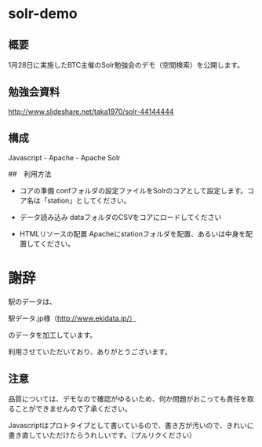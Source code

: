 # solr-demo

## 概要
1月28日に実施したBTC主催のSolr勉強会のデモ（空間検索）を公開します。

## 勉強会資料
http://www.slideshare.net/taka1970/solr-44144444

## 構成

Javascript - Apache - Apache Solr

##　利用方法
* コアの準備
confフォルダの設定ファイルをSolrのコアとして設定します。コア名は「station」としてください。

* データ読み込み
dataフォルダのCSVをコアにロードしてください

* HTMLリソースの配置
Apacheにstationフォルダを配置、あるいは中身を配置してください。



# 謝辞
駅のデータは、

駅データ.jp様（http://www.ekidata.jp/）

のデータを加工しています。

利用させていただいており、ありがとうございます。


## 注意
品質については、デモなので確認がゆるいため、何か問題がおこっても責任を取ることができませんので了承ください。

Javascriptはプロトタイプとして書いているので、書き方が汚いので、きれいに書き直していただけたらうれしいです。（プルリクください）

